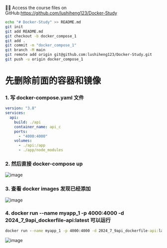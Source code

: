🐱‍💻 Access the course files on GitHub:https://github.com/lushiheng123/Docker-Study

```bash
echo "# Docker-Study" >> README.md
git init
git add README.md
git checkout -b docker_compose_1
git add .
git commit -m "docker_compose_1"
git branch -M main
git remote add origin git@github.com:lushiheng123/Docker-Study.git
git push -u origin docker_compose_1
```

# 先删除前面的容器和镜像

### 1. 写 docker-compose.yaml 文件

```yaml
version: "3.8"
services:
  api:
    build: ./api
    container_name: api_c
    ports:
      - "4000:4000"
    volumes:
      - ./api:/app
      - ./app/node_modules
```

### 2. 然后直接 docker-compose up

![image](https://github.com/lushiheng123/MarkDown/assets/80657580/01d169c6-34aa-4019-af4e-9e9f76c75070)

### 3. 查看 docker images 发现已经添加

![image](https://github.com/lushiheng123/MarkDown/assets/80657580/29351cbd-89d1-4c59-b734-ebe3da5318c2)

### 4. docker run --name myapp_1 -p 4000:4000 -d 2024_7_9api_dockerfile-api:latest 可以运行

```cmd
docker run --name myapp_1 -p 4000:4000 -d 2024_7_9api_dockerfile-api:latest
```

![image](https://github.com/lushiheng123/MarkDown/assets/80657580/654de51c-c83b-4257-9803-16ce25d480c4)

